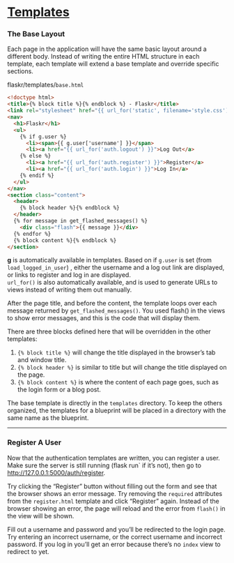 # [Templates](https://flask.palletsprojects.com/en/1.1.x/tutorial/templates/)
### The Base Layout
Each page in the application will have the same basic layout around a different body. 
Instead of writing the entire HTML structure in each template, each template will extend a base template and override specific sections.

flaskr/templates/`base.html`
```html
<!doctype html>
<title>{% block title %}{% endblock %} - Flaskr</title>
<link rel="stylesheet" href="{{ url_for('static', filename='style.css') }}">
<nav>
  <h1>Flaskr</h1>
  <ul>
    {% if g.user %}
      <li><span>{{ g.user['username'] }}</span>
      <li><a href="{{ url_for('auth.logout') }}">Log Out</a>
    {% else %}
      <li><a href="{{ url_for('auth.register') }}">Register</a>
      <li><a href="{{ url_for('auth.login') }}">Log In</a>
    {% endif %}
  </ul>
</nav>
<section class="content">
  <header>
    {% block header %}{% endblock %}
  </header>
  {% for message in get_flashed_messages() %}
    <div class="flash">{{ message }}</div>
  {% endfor %}
  {% block content %}{% endblock %}
</section>
```
**g** is automatically available in templates. 
Based on if `g.user` is set (from `load_logged_in_user`)
, either the username and a log out link are displayed, or links to register and log in are displayed.  
`url_for()` is also automatically available, and is used to generate URLs to views instead of writing them out manually.

After the page title, and before the content, the template loops over each message returned by `get_flashed_messages()`. 
You used flash() in the views to show error messages, and this is the code that will display them.

There are three blocks defined here that will be overridden in the other templates:

1. `{% block title %}` will change the title displayed in the browser’s tab and window title.
2. `{% block header %}` is similar to title but will change the title displayed on the page.
3. `{% block content %}` is where the content of each page goes, such as the login form or a blog post.

The base template is directly in the `templates` directory. 
To keep the others organized, the templates for a blueprint will be placed in a directory with the same name as the blueprint.


___

### Register A User
Now that the authentication templates are written, you can register a user. 
Make sure the server is still running (flask run` if it’s not), then go to http://127.0.0.1:5000/auth/register.

Try clicking the “Register” button without filling out the form and see that the browser shows an error message. 
Try removing the `required` attributes from the `register.html` template and click “Register” again. 
Instead of the browser showing an error, the page will reload and the error from `flash()` in the view will be shown.

Fill out a username and password and you’ll be redirected to the login page. 
Try entering an incorrect username, or the correct username and incorrect password. 
If you log in you’ll get an error because there’s no `index` view to redirect to yet.
